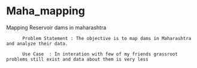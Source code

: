 # Maha_mapping
Mapping Reservoir dams in maharashtra

          Problem Statement : The objective is to map dams in Maharashtra and analyze their data.

          Use Case  : In interation with few of my friends grassroot problems still exist and data about them is very less 
